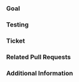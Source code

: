 ### Goal
<!-- What are the goals of this pull request? -->

### Testing
<!-- How was this pull request tested? -->

### Ticket
<!-- The issue this pull request addresses, you can type #issue_number -->

### Related Pull Requests
<!-- List any related pull requests -->

### Additional Information
<!-- Any additional information you think is relevant -->
